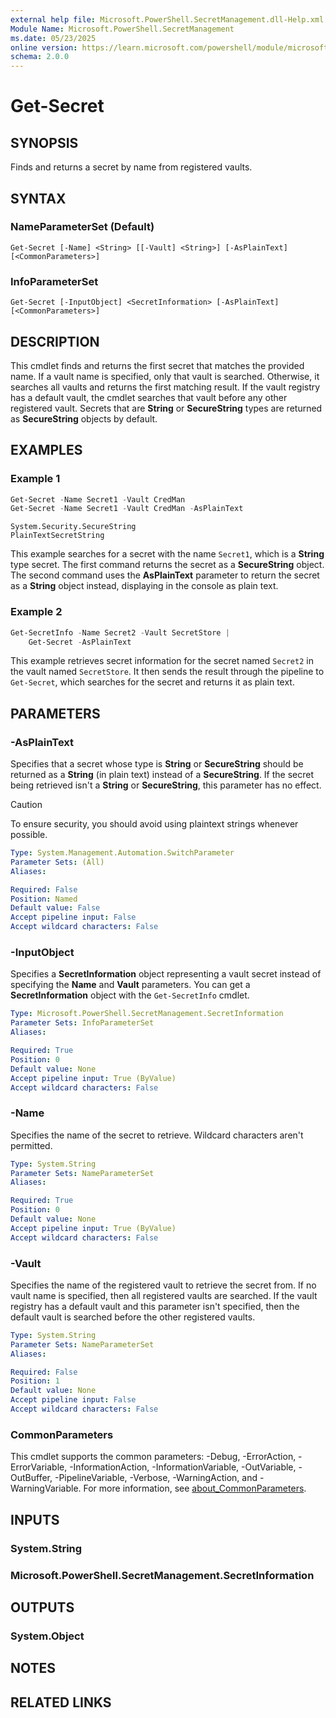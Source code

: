 ```yaml
---
external help file: Microsoft.PowerShell.SecretManagement.dll-Help.xml
Module Name: Microsoft.PowerShell.SecretManagement
ms.date: 05/23/2025
online version: https://learn.microsoft.com/powershell/module/microsoft.powershell.secretmanagement/get-secret?view=ps-modules&wt.mc_id=ps-gethelp
schema: 2.0.0
---
```


# Get-Secret

## SYNOPSIS
Finds and returns a secret by name from registered vaults.

## SYNTAX

### NameParameterSet (Default)

```
Get-Secret [-Name] <String> [[-Vault] <String>] [-AsPlainText] [<CommonParameters>]
```

### InfoParameterSet

```
Get-Secret [-InputObject] <SecretInformation> [-AsPlainText] [<CommonParameters>]
```

## DESCRIPTION

This cmdlet finds and returns the first secret that matches the provided name. If a vault name is
specified, only that vault is searched. Otherwise, it searches all vaults and returns the first
matching result. If the vault registry has a default vault, the cmdlet searches that vault before
any other registered vault. Secrets that are **String** or **SecureString** types are returned as
**SecureString** objects by default.

## EXAMPLES

### Example 1

```powershell
Get-Secret -Name Secret1 -Vault CredMan
Get-Secret -Name Secret1 -Vault CredMan -AsPlainText
```

```output
System.Security.SecureString
PlainTextSecretString
```

This example searches for a secret with the name `Secret1`, which is a **String** type secret. The
first command returns the secret as a **SecureString** object. The second command uses the
**AsPlainText** parameter to return the secret as a **String** object instead, displaying in the
console as plain text.

### Example 2

```powershell
Get-SecretInfo -Name Secret2 -Vault SecretStore |
    Get-Secret -AsPlainText
```

This example retrieves secret information for the secret named `Secret2` in the vault named
`SecretStore`. It then sends the result through the pipeline to `Get-Secret`, which searches for the
secret and returns it as plain text.

## PARAMETERS

### -AsPlainText

Specifies that a secret whose type is **String** or **SecureString** should be returned as a
**String** (in plain text) instead of a **SecureString**. If the secret being retrieved isn't a
**String** or **SecureString**, this parameter has no effect.

> [!CAUTION]
> To ensure security, you should avoid using plaintext strings whenever possible.

```yaml
Type: System.Management.Automation.SwitchParameter
Parameter Sets: (All)
Aliases:

Required: False
Position: Named
Default value: False
Accept pipeline input: False
Accept wildcard characters: False
```

### -InputObject

Specifies a **SecretInformation** object representing a vault secret instead of specifying the
**Name** and **Vault** parameters. You can get a **SecretInformation** object with the
`Get-SecretInfo` cmdlet.

```yaml
Type: Microsoft.PowerShell.SecretManagement.SecretInformation
Parameter Sets: InfoParameterSet
Aliases:

Required: True
Position: 0
Default value: None
Accept pipeline input: True (ByValue)
Accept wildcard characters: False
```

### -Name

Specifies the name of the secret to retrieve. Wildcard characters aren't permitted.

```yaml
Type: System.String
Parameter Sets: NameParameterSet
Aliases:

Required: True
Position: 0
Default value: None
Accept pipeline input: True (ByValue)
Accept wildcard characters: False
```

### -Vault

Specifies the name of the registered vault to retrieve the secret from. If no vault name is
specified, then all registered vaults are searched. If the vault registry has a default vault and
this parameter isn't specified, then the default vault is searched before the other registered
vaults.

```yaml
Type: System.String
Parameter Sets: NameParameterSet
Aliases:

Required: False
Position: 1
Default value: None
Accept pipeline input: False
Accept wildcard characters: False
```

### CommonParameters

This cmdlet supports the common parameters: -Debug, -ErrorAction, -ErrorVariable,
-InformationAction, -InformationVariable, -OutVariable, -OutBuffer, -PipelineVariable, -Verbose,
-WarningAction, and -WarningVariable. For more information, see
[about_CommonParameters](http://go.microsoft.com/fwlink/?LinkID=113216).

## INPUTS

### System.String

### Microsoft.PowerShell.SecretManagement.SecretInformation

## OUTPUTS

### System.Object

## NOTES

## RELATED LINKS
